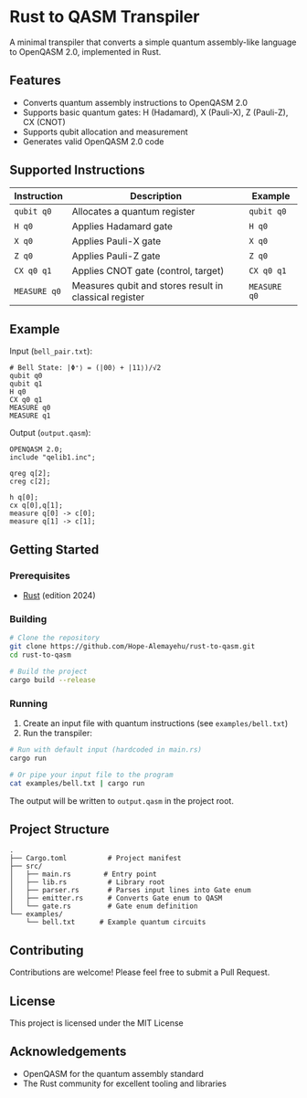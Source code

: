 # Rust to QASM Transpiler

A minimal transpiler that converts a simple quantum assembly-like language to OpenQASM 2.0, implemented in Rust.

## Features

- Converts quantum assembly instructions to OpenQASM 2.0
- Supports basic quantum gates: H (Hadamard), X (Pauli-X), Z (Pauli-Z), CX (CNOT)
- Supports qubit allocation and measurement
- Generates valid OpenQASM 2.0 code

## Supported Instructions

| Instruction | Description | Example |
|-------------|-------------|----------|
| `qubit q0` | Allocates a quantum register | `qubit q0` |
| `H q0` | Applies Hadamard gate | `H q0` |
| `X q0` | Applies Pauli-X gate | `X q0` |
| `Z q0` | Applies Pauli-Z gate | `Z q0` |
| `CX q0 q1` | Applies CNOT gate (control, target) | `CX q0 q1` |
| `MEASURE q0` | Measures qubit and stores result in classical register | `MEASURE q0` |

## Example

Input (`bell_pair.txt`):
```
# Bell State: |Φ⁺⟩ = (|00⟩ + |11⟩)/√2
qubit q0
qubit q1
H q0
CX q0 q1
MEASURE q0
MEASURE q1
```

Output (`output.qasm`):
```qasm
OPENQASM 2.0;
include "qelib1.inc";

qreg q[2];
creg c[2];

h q[0];
cx q[0],q[1];
measure q[0] -> c[0];
measure q[1] -> c[1];
```

## Getting Started

### Prerequisites

- [Rust](https://www.rust-lang.org/tools/install) (edition 2024)

### Building

```bash
# Clone the repository
git clone https://github.com/Hope-Alemayehu/rust-to-qasm.git
cd rust-to-qasm

# Build the project
cargo build --release
```

### Running

1. Create an input file with quantum instructions (see `examples/bell.txt`)
2. Run the transpiler:

```bash
# Run with default input (hardcoded in main.rs)
cargo run

# Or pipe your input file to the program
cat examples/bell.txt | cargo run
```

The output will be written to `output.qasm` in the project root.

## Project Structure

```
.
├── Cargo.toml          # Project manifest
├── src/
│   ├── main.rs        # Entry point
│   ├── lib.rs          # Library root
│   ├── parser.rs       # Parses input lines into Gate enum
│   ├── emitter.rs      # Converts Gate enum to QASM
│   └── gate.rs         # Gate enum definition
└── examples/
    └── bell.txt      # Example quantum circuits
```

## Contributing

Contributions are welcome! Please feel free to submit a Pull Request.

## License

This project is licensed under the MIT License 
## Acknowledgements

- OpenQASM for the quantum assembly standard
- The Rust community for excellent tooling and libraries